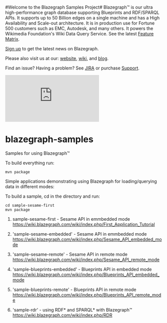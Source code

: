 #Welcome to the Blazegraph Samples Project#
Blazegraph™ is our ultra high-performance graph database supporting Blueprints and RDF/SPARQL APIs. It supports up to 50 Billion edges on a single machine and has a High Availability and Scale-out architecture. It is in production use for Fortune 500 customers such as EMC, Autodesk, and many others.  It powers the Wikimedia Foundation's Wiki Data Query Service.  See the latest [Feature Matrix](http://www.blazegraph.com/product/).

[Sign up](http://eepurl.com/VLpUj) to get the latest news on Blazegraph.  

Please also visit us at our: [website](http://www.blazegraph.com), [wiki](https://wiki.blazegraph.com), and [blog](https://wiki.blazegraph.com/).

Find an issue?   Having a problem?  See [JIRA](https://jira.blazegraph.com) or purchase [Support](https://www.blazegraph.com/buy).

![image](https://blog.blazegraph.com/wp-admin/upload.php?item=908)

# blazegraph-samples
Samples for using Blazegraph™

To build everything run:

```
mvn package
```

Simple applications demonstrating using Blazegraph for loading/querying data in different modes:

To build a sample, cd in the directory and run:

```
cd sample-sesame-first
mvn package
```

1. sample-sesame-first - Sesame API in emmbedded mode
  https://wiki.blazegraph.com/wiki/index.php/First_Application_Tutorial

2. 'sample-sesame-embedded' - Sesame API in emmbedded mode
  https://wiki.blazegraph.com/wiki/index.php/Sesame_API_embedded_mode

3. 'sample-sesame-remote' - Sesame API in remote mode
  https://wiki.blazegraph.com/wiki/index.php/Sesame_API_remote_mode

4. 'sample-blueprints-embedded' - Blueprints API in embedded mode
  https://wiki.blazegraph.com/wiki/index.php/Blueprints_API_embedded_mode

5. 'sample-blueprints-remote' - Blueprints API in remote mode
  https://wiki.blazegraph.com/wiki/index.php/Blueprints_API_remote_mode

6. 'sample-rdr' - using RDF* and SPARQL* with Blazegraph™
  https://wiki.blazegraph.com/wiki/index.php/RDR






